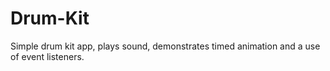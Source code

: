 # Drum-Kit
Simple drum kit app, plays sound, demonstrates timed animation and a use of event listeners. 
